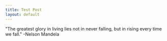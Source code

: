 ```yaml
---
title: Test Post
layout: default
---
```


"The greatest glory in living lies not in never falling, but in rising every time we fall." -Nelson Mandela
